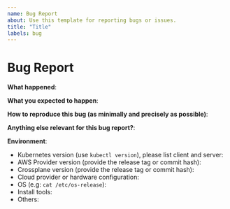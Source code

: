 ```yaml
---
name: Bug Report
about: Use this template for reporting bugs or issues.
title: "Title"
labels: bug
---
```

# Bug Report

<!-- Please use this template while reporting a bug and provide as much info as possible. Not doing so may result in your bug not being addressed in a timely manner. Thanks!

-->

**What happened**:

**What you expected to happen**:

**How to reproduce this bug (as minimally and precisely as possible)**:

**Anything else relevant for this bug report?**:

**Environment**:

- Kubernetes version (use `kubectl version`), please list client and server:
- AWS Provider version (provide the release tag or commit hash):
- Crossplane version (provide the release tag or commit hash):
- Cloud provider or hardware configuration:
- OS (e.g: `cat /etc/os-release`):
- Install tools:
- Others:
